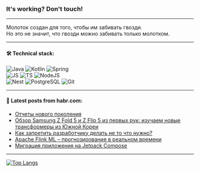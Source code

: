 ### It's working? Don't touch!

---
Молоток создан для того, чтобы им забивать гвозди. <br>
Но это не значит, что гвозди можно забивать только молотком.

---

#### 🛠️ Technical stack:

![Java](https://img.shields.io/badge/Java-informational?logo=Oracle&style=flat&logoColor=white&color=FF4500)
![Kotlin](https://img.shields.io/badge/Kotlin-informational?logo=Kotlin&style=flat&logoColor=white&color=774D97)
![Spring](https://img.shields.io/badge/SpringBoot-informational?logo=SpringBoot&style=flat&logoColor=white&color=6DB33F) <br>
![JS](https://img.shields.io/badge/JS-informational?logo=javaScript&style=flat&logoColor=black&color=F7Df1E)
![TS](https://img.shields.io/badge/TypeScript-informational?logo=typeScript&style=flat&logoColor=black&color=0667A8)
![NodeJS](https://img.shields.io/badge/NodeJS-informational?logo=node.js&style=flat&logoColor=white&color=70A760) <br>
![Nest](https://img.shields.io/badge/NestJS-informational?logo=NestJS&style=flat&logoColor=white&color=E0234E)
![PostgreSQL](https://img.shields.io/badge/PostgreSQL-informational?logo=PostgreSQL&style=flat&logoColor=white&color=DAA520)
![Git](https://img.shields.io/badge/Git-informational?logo=git&style=flat&logoColor=white&color=778899)

___

#### 💬 Latest posts from habr.com:

<!-- BLOG-POST-LIST:START -->
- [Отчеты нового поколения](https://habr.com/ru/companies/securityvison/articles/755868/?utm_source=habrahabr&utm_medium=rss&utm_campaign=755868)
- [Обзор Samsung Z Fold 5 и Z Flip 5 из первых рук: изучаем новые трансформеры из Южной Кореи](https://habr.com/ru/companies/ru_mts/articles/755858/?utm_source=habrahabr&utm_medium=rss&utm_campaign=755858)
- [Как запретить разработчику делать не то что нужно?](https://habr.com/ru/companies/nordclan/articles/755852/?utm_source=habrahabr&utm_medium=rss&utm_campaign=755852)
- [Apache Flink ML – прогнозирование в реальном времени](https://habr.com/ru/companies/neoflex/articles/755804/?utm_source=habrahabr&utm_medium=rss&utm_campaign=755804)
- [Миграция приложения на Jetpack Compose](https://habr.com/ru/companies/avito/articles/753246/?utm_source=habrahabr&utm_medium=rss&utm_campaign=753246)
<!-- BLOG-POST-LIST:END -->

---
[![Top Langs](https://github-readme-stats-git-master-advtsetting-gmailcom.vercel.app/api/top-langs/?username=zloylis&langs_count=10&hide_title=false&title_color=e6edf3&size_weight=0.5&count_weight=0.5&layout=compact&hide_border=true&theme=dracula)](https://github.com/zloylis)

<!-- ![GitHub stats](https://github-readme-stats-git-master-advtsetting-gmailcom.vercel.app/api?username=zloylis&show_icons=true&hide_border=true&theme=dracula&hide_title=true&include_all_commits=true&count_private=true&hide=contribs&hide_rank=true) -->

